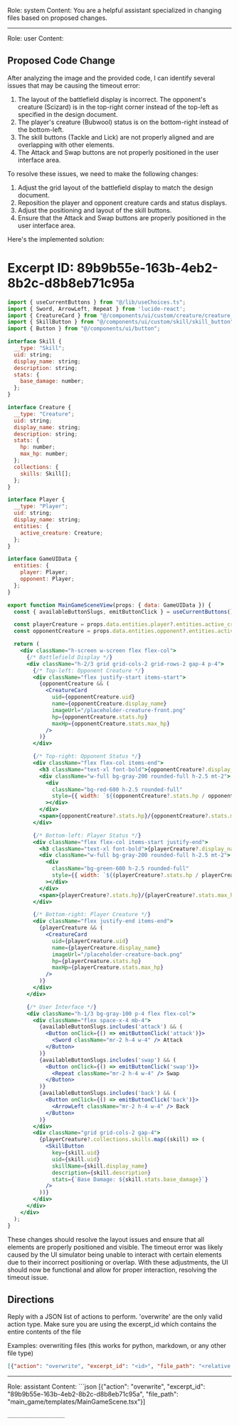Role: system
Content: You are a helpful assistant specialized in changing files based on proposed changes.
__________________
Role: user
Content: 
## Proposed Code Change
After analyzing the image and the provided code, I can identify several issues that may be causing the timeout error:

1. The layout of the battlefield display is incorrect. The opponent's creature (Scizard) is in the top-right corner instead of the top-left as specified in the design document.
2. The player's creature (Bubwool) status is on the bottom-right instead of the bottom-left.
3. The skill buttons (Tackle and Lick) are not properly aligned and are overlapping with other elements.
4. The Attack and Swap buttons are not properly positioned in the user interface area.

To resolve these issues, we need to make the following changes:

1. Adjust the grid layout of the battlefield display to match the design document.
2. Reposition the player and opponent creature cards and status displays.
3. Adjust the positioning and layout of the skill buttons.
4. Ensure that the Attack and Swap buttons are properly positioned in the user interface area.

Here's the implemented solution:

# Excerpt ID: 89b9b55e-163b-4eb2-8b2c-d8b8eb71c95a
```jsx main_game/templates/MainGameScene.tsx
import { useCurrentButtons } from "@/lib/useChoices.ts";
import { Sword, ArrowLeft, Repeat } from 'lucide-react';
import { CreatureCard } from "@/components/ui/custom/creature/creature_card";
import { SkillButton } from "@/components/ui/custom/skill/skill_button";
import { Button } from "@/components/ui/button";

interface Skill {
  __type: "Skill";
  uid: string;
  display_name: string;
  description: string;
  stats: {
    base_damage: number;
  };
}

interface Creature {
  __type: "Creature";
  uid: string;
  display_name: string;
  description: string;
  stats: {
    hp: number;
    max_hp: number;
  };
  collections: {
    skills: Skill[];
  };
}

interface Player {
  __type: "Player";
  uid: string;
  display_name: string;
  entities: {
    active_creature: Creature;
  };
}

interface GameUIData {
  entities: {
    player: Player;
    opponent: Player;
  };
}

export function MainGameSceneView(props: { data: GameUIData }) {
  const { availableButtonSlugs, emitButtonClick } = useCurrentButtons();

  const playerCreature = props.data.entities.player?.entities.active_creature;
  const opponentCreature = props.data.entities.opponent?.entities.active_creature;

  return (
    <div className="h-screen w-screen flex flex-col">
      {/* Battlefield Display */}
      <div className="h-2/3 grid grid-cols-2 grid-rows-2 gap-4 p-4">
        {/* Top-left: Opponent Creature */}
        <div className="flex justify-start items-start">
          {opponentCreature && (
            <CreatureCard
              uid={opponentCreature.uid}
              name={opponentCreature.display_name}
              imageUrl="/placeholder-creature-front.png"
              hp={opponentCreature.stats.hp}
              maxHp={opponentCreature.stats.max_hp}
            />
          )}
        </div>

        {/* Top-right: Opponent Status */}
        <div className="flex flex-col items-end">
          <h3 className="text-xl font-bold">{opponentCreature?.display_name}</h3>
          <div className="w-full bg-gray-200 rounded-full h-2.5 mt-2">
            <div
              className="bg-red-600 h-2.5 rounded-full"
              style={{ width: `${(opponentCreature?.stats.hp / opponentCreature?.stats.max_hp) * 100 || 0}%` }}
            ></div>
          </div>
          <span>{opponentCreature?.stats.hp}/{opponentCreature?.stats.max_hp} HP</span>
        </div>

        {/* Bottom-left: Player Status */}
        <div className="flex flex-col items-start justify-end">
          <h3 className="text-xl font-bold">{playerCreature?.display_name}</h3>
          <div className="w-full bg-gray-200 rounded-full h-2.5 mt-2">
            <div
              className="bg-green-600 h-2.5 rounded-full"
              style={{ width: `${(playerCreature?.stats.hp / playerCreature?.stats.max_hp) * 100 || 0}%` }}
            ></div>
          </div>
          <span>{playerCreature?.stats.hp}/{playerCreature?.stats.max_hp} HP</span>
        </div>

        {/* Bottom-right: Player Creature */}
        <div className="flex justify-end items-end">
          {playerCreature && (
            <CreatureCard
              uid={playerCreature.uid}
              name={playerCreature.display_name}
              imageUrl="/placeholder-creature-back.png"
              hp={playerCreature.stats.hp}
              maxHp={playerCreature.stats.max_hp}
            />
          )}
        </div>
      </div>

      {/* User Interface */}
      <div className="h-1/3 bg-gray-100 p-4 flex flex-col">
        <div className="flex space-x-4 mb-4">
          {availableButtonSlugs.includes('attack') && (
            <Button onClick={() => emitButtonClick('attack')}>
              <Sword className="mr-2 h-4 w-4" /> Attack
            </Button>
          )}
          {availableButtonSlugs.includes('swap') && (
            <Button onClick={() => emitButtonClick('swap')}>
              <Repeat className="mr-2 h-4 w-4" /> Swap
            </Button>
          )}
          {availableButtonSlugs.includes('back') && (
            <Button onClick={() => emitButtonClick('back')}>
              <ArrowLeft className="mr-2 h-4 w-4" /> Back
            </Button>
          )}
        </div>
        <div className="grid grid-cols-2 gap-4">
          {playerCreature?.collections.skills.map((skill) => (
            <SkillButton
              key={skill.uid}
              uid={skill.uid}
              skillName={skill.display_name}
              description={skill.description}
              stats={`Base Damage: ${skill.stats.base_damage}`}
            />
          ))}
        </div>
      </div>
    </div>
  );
}
```

These changes should resolve the layout issues and ensure that all elements are properly positioned and visible. The timeout error was likely caused by the UI simulator being unable to interact with certain elements due to their incorrect positioning or overlap. With these adjustments, the UI should now be functional and allow for proper interaction, resolving the timeout issue.

## Directions
Reply with a JSON list of actions to perform. 'overwrite' are the only valid action type. 
Make sure you are using the excerpt_id which contains the entire contents of the file

Examples:
overwriting files (this works for python, markdown, or any other file type)
```json output_example1
[{"action": "overwrite", "excerpt_id": "<id>", "file_path": "<relative file path>"}]
```

__________________
Role: assistant
Content: ```json
[{"action": "overwrite", "excerpt_id": "89b9b55e-163b-4eb2-8b2c-d8b8eb71c95a", "file_path": "main_game/templates/MainGameScene.tsx"}]
```
__________________
